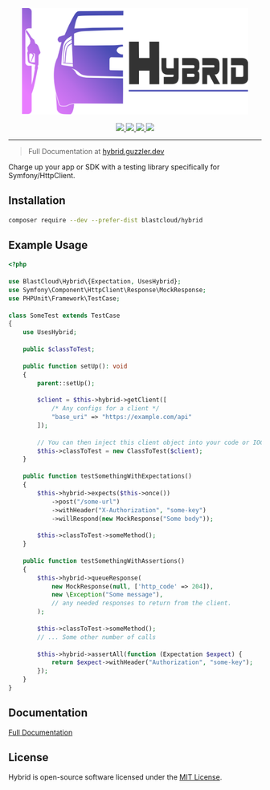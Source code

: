<p align="center"><img src="Hybrid-logo.svg" width="450"></p>
<p align="center">
    <a href="https://travis-ci.org/blastcloud/hybrid">
        <img src="https://img.shields.io/github/workflow/status/blastcloud/hybrid/run-tests?label=tests">
    </a>
    <a href="#">
        <img src="https://poser.pugx.org/blastcloud/hybrid/v/stable" />
    </a>
    <a href="https://codeclimate.com/github/blastcloud/hybrid/maintainability">
        <img src="https://api.codeclimate.com/v1/badges/1351a1b75d4bea156f66/maintainability" />
    </a>
    <a href="https://github.com/blastcloud/hybrid/blob/master/LICENSE.md">
        <img src="https://poser.pugx.org/blastcloud/hybrid/license" />
    </a>
</p>

---

> Full Documentation at [hybrid.guzzler.dev](https://hybrid.guzzler.dev)

Charge up your app or SDK with a testing library specifically for Symfony/HttpClient.

## Installation

```bash
composer require --dev --prefer-dist blastcloud/hybrid
```

## Example Usage

```php
<?php

use BlastCloud\Hybrid\{Expectation, UsesHybrid};
use Symfony\Component\HttpClient\Response\MockResponse;
use PHPUnit\Framework\TestCase;

class SomeTest extends TestCase
{
    use UsesHybrid;

    public $classToTest;

    public function setUp(): void
    {
        parent::setUp();
    
        $client = $this->hybrid->getClient([
            /* Any configs for a client */
            "base_uri" => "https://example.com/api"
        ]);
        
        // You can then inject this client object into your code or IOC container.
        $this->classToTest = new ClassToTest($client);
    }

    public function testSomethingWithExpectations()
    {
        $this->hybrid->expects($this->once())
            ->post("/some-url")
            ->withHeader("X-Authorization", "some-key")
            ->willRespond(new MockResponse("Some body"));
    
        $this->classToTest->someMethod();
    }

    public function testSomethingWithAssertions()
    {
        $this->hybrid->queueResponse(
            new MockResponse(null, ['http_code' => 204]),
            new \Exception("Some message"),
            // any needed responses to return from the client.
        );
    
        $this->classToTest->someMethod();
        // ... Some other number of calls
    
        $this->hybrid->assertAll(function (Expectation $expect) {
            return $expect->withHeader("Authorization", "some-key");
        });
    }
}
```

## Documentation

[Full Documentation](https://hybrid.guzzler.dev)

## License

Hybrid is open-source software licensed under the [MIT License](https://opensource.org/licenses/MIT).
